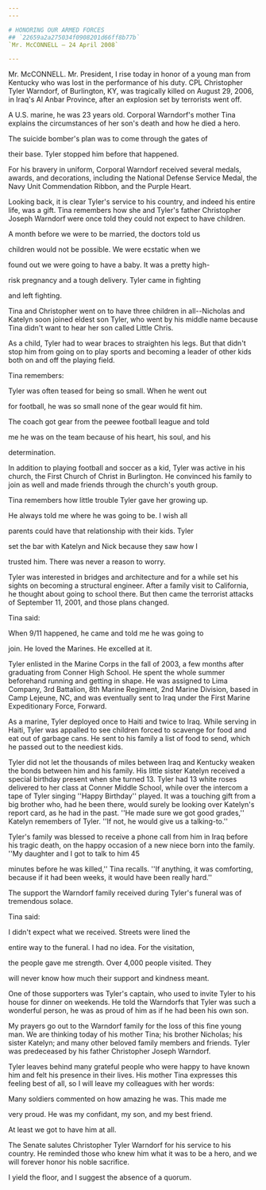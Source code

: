 ```yaml
---
---

# HONORING OUR ARMED FORCES
## `22659a2a275034f0908201d66ff8b77b`
`Mr. McCONNELL — 24 April 2008`

---
```



Mr. McCONNELL. Mr. President, I rise today in honor of a young man 
from Kentucky who was lost in the performance of his duty. CPL 
Christopher Tyler Warndorf, of Burlington, KY, was tragically killed on 
August 29, 2006, in Iraq's Al Anbar Province, after an explosion set by 
terrorists went off.

A U.S. marine, he was 23 years old. Corporal Warndorf's mother Tina 
explains the circumstances of her son's death and how he died a hero.




 The suicide bomber's plan was to come through the gates of 


 their base. Tyler stopped him before that happened.


For his bravery in uniform, Corporal Warndorf received several 
medals, awards, and decorations, including the National Defense Service 
Medal, the Navy Unit Commendation Ribbon, and the Purple Heart.

Looking back, it is clear Tyler's service to his country, and indeed 
his entire life, was a gift. Tina remembers how she and Tyler's father 
Christopher Joseph Warndorf were once told they could not expect to 
have children.




 A month before we were to be married, the doctors told us 


 children would not be possible. We were ecstatic when we 


 found out we were going to have a baby. It was a pretty high-


 risk pregnancy and a tough delivery. Tyler came in fighting 


 and left fighting.


Tina and Christopher went on to have three children in all--Nicholas 
and Katelyn soon joined eldest son Tyler, who went by his middle name 
because Tina didn't want to hear her son called Little Chris.

As a child, Tyler had to wear braces to straighten his legs. But that 
didn't stop him from going on to play sports and becoming a leader of 
other kids both on and off the playing field.

Tina remembers:




 Tyler was often teased for being so small. When he went out 


 for football, he was so small none of the gear would fit him. 


 The coach got gear from the peewee football league and told 


 me he was on the team because of his heart, his soul, and his 


 determination.


In addition to playing football and soccer as a kid, Tyler was active 
in his church, the First Church of Christ in Burlington. He convinced 
his family to join as well and made friends through the church's youth 
group.

Tina remembers how little trouble Tyler gave her growing up.




 He always told me where he was going to be. I wish all 


 parents could have that relationship with their kids. Tyler 


 set the bar with Katelyn and Nick because they saw how I 


 trusted him. There was never a reason to worry.


Tyler was interested in bridges and architecture and for a while set 
his sights on becoming a structural engineer. After a family visit to 
California, he thought about going to school there. But then came the 
terrorist attacks of September 11, 2001, and those plans changed.

Tina said:




 When 9/11 happened, he came and told me he was going to 


 join. He loved the Marines. He excelled at it.


Tyler enlisted in the Marine Corps in the fall of 2003, a few months 
after graduating from Conner High School. He spent the whole summer 
beforehand running and getting in shape. He was assigned to Lima 
Company, 3rd Battalion, 8th Marine Regiment, 2nd Marine Division, based 
in Camp Lejeune, NC, and was eventually sent to Iraq under the First 
Marine Expeditionary Force, Forward.

As a marine, Tyler deployed once to Haiti and twice to Iraq. While 
serving in Haiti, Tyler was appalled to see children forced to scavenge 
for food and eat out of garbage cans. He sent to his family a list of 
food to send, which he passed out to the neediest kids.

Tyler did not let the thousands of miles between Iraq and Kentucky 
weaken the bonds between him and his family. His little sister Katelyn 
received a special birthday present when she turned 13. Tyler had 13 
white roses delivered to her class at Conner Middle School, while over 
the intercom a tape of Tyler singing ''Happy Birthday'' played. It was 
a touching gift from a big brother who, had he been there, would surely 
be looking over Katelyn's report card, as he had in the past. ''He made 
sure we got good grades,'' Katelyn remembers of Tyler. ''If not, he 
would give us a talking-to.''

Tyler's family was blessed to receive a phone call from him in Iraq 
before his tragic death, on the happy occasion of a new niece born into 
the family. ''My daughter and I got to talk to him 45


minutes before he was killed,'' Tina recalls. ''If anything, it was 
comforting, because if it had been weeks, it would have been really 
hard.''

The support the Warndorf family received during Tyler's funeral was 
of tremendous solace.

Tina said:




 I didn't expect what we received. Streets were lined the 


 entire way to the funeral. I had no idea. For the visitation, 


 the people gave me strength. Over 4,000 people visited. They 


 will never know how much their support and kindness meant.


One of those supporters was Tyler's captain, who used to invite Tyler 
to his house for dinner on weekends. He told the Warndorfs that Tyler 
was such a wonderful person, he was as proud of him as if he had been 
his own son.

My prayers go out to the Warndorf family for the loss of this fine 
young man. We are thinking today of his mother Tina; his brother 
Nicholas; his sister Katelyn; and many other beloved family members and 
friends. Tyler was predeceased by his father Christopher Joseph 
Warndorf.

Tyler leaves behind many grateful people who were happy to have known 
him and felt his presence in their lives. His mother Tina expresses 
this feeling best of all, so I will leave my colleagues with her words:




 Many soldiers commented on how amazing he was. This made me 


 very proud. He was my confidant, my son, and my best friend. 


 At least we got to have him at all.


The Senate salutes Christopher Tyler Warndorf for his service to his 
country. He reminded those who knew him what it was to be a hero, and 
we will forever honor his noble sacrifice.

I yield the floor, and I suggest the absence of a quorum.